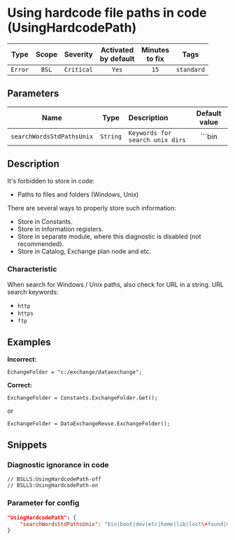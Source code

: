 # Using hardcode file paths in code (UsingHardcodePath)

| Type | Scope | Severity | Activated<br/>by default | Minutes<br/>to fix | Tags |
| :-: | :-: | :-: | :-: | :-: | :-: |
| `Error` | `BSL` | `Critical` | `Yes` | `15` | `standard` |

## Parameters 

| Name | Type | Description | Default value |
| :-: | :-: | :-- | :-: |
| `searchWordsStdPathsUnix` | `String` | ```Keywords for search unix dirs``` | ```bin|boot|dev|etc|home|lib|lost\+found|misc|mnt|media|opt|proc|root|run|sbin|tmp|usr|var``` |

<!-- Блоки выше заполняются автоматически, не трогать -->
## Description

It's forbidden to store in code:

- Paths to files and folders (Windows, Unix)

There are several ways to properly store such information:

- Store in Constants.
- Store in Information registers.
- Store in separate module, where this diagnostic is disabled (not recommended).
- Store in Catalog, Exchange plan node and etc.

### Characteristic

When search for Windows / Unix  paths, also check for URL in a string. URL search keywords:

- `http`
- `https`
- `ftp`

## Examples

**Incorrect:**

```bsl
EchangeFolder = "c:/exchange/dataexchange";
```

**Correct:**

```bsl
ExchangeFolder = Constants.ExchangeFolder.Get();
```

or

```bsl
ExchangeFolder = DataExchangeReuse.ExchangeFolder();
```

## Snippets

<!-- Блоки ниже заполняются автоматически, не трогать -->
### Diagnostic ignorance in code

```bsl
// BSLLS:UsingHardcodePath-off
// BSLLS:UsingHardcodePath-on
```

### Parameter for config

```json
"UsingHardcodePath": {
    "searchWordsStdPathsUnix": "bin|boot|dev|etc|home|lib|lost\+found|misc|mnt|media|opt|proc|root|run|sbin|tmp|usr|var"
}
```
